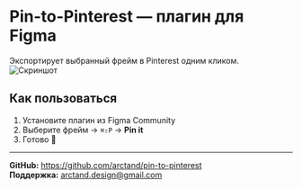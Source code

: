 # Pin-to-Pinterest ― плагин для Figma

Экспортирует выбранный фрейм в Pinterest одним кликом.  
![Скриншот](preview.png)

## Как пользоваться
1. Установите плагин из Figma Community  
2. Выберите фрейм → `⌘⇧P` → **Pin it**  
3. Готово 🎉

---
**GitHub:** <https://github.com/arctand/pin-to-pinterest>  
**Поддержка:** arctand.design@gmail.com
